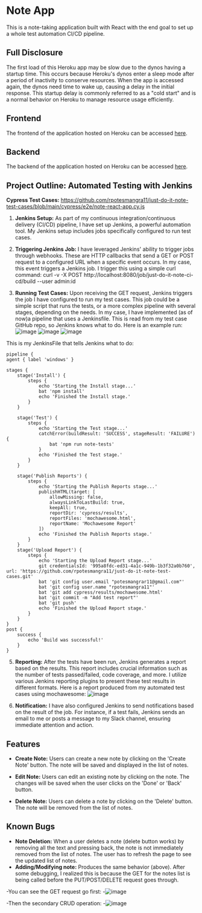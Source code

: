 
# Note App

This is a note-taking application built with React with the end goal to set up a whole test automation CI/CD pipeline.

## Full Disclosure

The first load of this Heroku app may be slow due to the dynos having a startup time. This occurs because Heroku's dynos enter a sleep mode after a period of inactivity to conserve resources. When the app is accessed again, the dynos need time to wake up, causing a delay in the initial response. This startup delay is commonly referred to as a "cold start" and is a normal behavior on Heroku to manage resource usage efficiently.

## Frontend

The frontend of the application hosted on Heroku can be accessed [here](https://note-react-app-frontend-9297f33085da.herokuapp.com/).

## Backend

The backend of the application hosted on Heroku can be accessed [here](https://note-react-json-db-995df07f909e.herokuapp.com/notes).

## Project Outline: Automated Testing with Jenkins
**Cypress Test Cases:** https://github.com/rpotesmangra11/just-do-it-note-test-cases/blob/main/cypress/e2e/note-react-app.cy.js

1. **Jenkins Setup:** As part of my continuous integration/continuous delivery (CI/CD) pipeline, I have set up Jenkins, a powerful automation tool. My Jenkins setup includes jobs specifically configured to run test cases.

3. **Triggering Jenkins Job:** I have leveraged Jenkins' ability to trigger jobs through webhooks. These are HTTP callbacks that send a GET or POST request to a configured URL when a specific event occurs. In my case, this event triggers a Jenkins job. I trigger this using a simple curl command: curl -v -X POST http://localhost:8080/job/just-do-it-note-ci-cd/build --user admin:id

4. **Running Test Cases:** Upon receiving the GET request, Jenkins triggers the job I have configured to run my test cases. This job could be a simple script that runs the tests, or a more complex pipeline with several stages, depending on the needs. In my case, I have implemented (as of now)a pipeline that uses  a Jenkinsfile. This is read from my test case GitHub repo, so Jenkins knows what to do. Here is an example run:
![image](https://github.com/rpotesmangra11/note-react-app/assets/40585885/927c6c7d-23f9-4d1c-a7f9-350da6a0ec93)
![image](https://github.com/rpotesmangra11/note-react-app/assets/40585885/25be3073-c531-4798-9576-7ea9b3f4e06f)
![image](https://github.com/rpotesmangra11/note-react-app/assets/40585885/ba7200e2-e948-47b7-a3cd-73b7f8b78281)

This is my JenkinsFile that tells Jenkins what to do:


    pipeline {
    agent { label 'windows' }
    
    stages {
        stage('Install') {
            steps {
                echo 'Starting the Install stage...'
                bat 'npm install'
                echo 'Finished the Install stage.'
            }
        }

        stage('Test') {
            steps {
                echo 'Starting the Test stage...'
                catchError(buildResult: 'SUCCESS', stageResult: 'FAILURE') {
                    bat 'npm run note-tests'
                }
                echo 'Finished the Test stage.'
            }
        }

        stage('Publish Reports') {
            steps {
                echo 'Starting the Publish Reports stage...'
                publishHTML(target: [
                    allowMissing: false,
                    alwaysLinkToLastBuild: true,
                    keepAll: true,
                    reportDir: 'cypress/results',
                    reportFiles: 'mochawesome.html',
                    reportName: 'Mochawesome Report'
                ])
                echo 'Finished the Publish Reports stage.'
            }
        }
        stage('Upload Report') {
            steps {
                echo 'Starting the Upload Report stage...'
                git credentialsId: '995a8fdc-ed31-4a1c-949b-1b3f32a0b760', url: 'https://github.com/rpotesmangra11/just-do-it-note-test-cases.git'
                bat 'git config user.email "potesmangrar11@gmail.com"'
                bat 'git config user.name "rpotesmangra11"'
                bat 'git add cypress/results/mochawesome.html'
                bat 'git commit -m "Add test report"'
                bat 'git push'
                echo 'Finished the Upload Report stage.'
            }
        }
    }
    post {
        success {
            echo 'Build was successful!'
        }
    }

5. **Reporting:** After the tests have been run, Jenkins generates a report based on the results. This report includes crucial information such as the number of tests passed/failed, code coverage, and more. I utilize various Jenkins reporting plugins to present these test results in different formats. Here is a report produced from my automated test cases using mochawesome:
![image](https://github.com/rpotesmangra11/note-react-app/assets/40585885/7eca16ec-1745-4741-b137-c647788a0b60)

6. **Notification:** I have also configured Jenkins to send notifications based on the result of the job. For instance, if a test fails, Jenkins sends an email to me or posts a message to my Slack channel, ensuring immediate attention and action.
## Features

- **Create Note:** Users can create a new note by clicking on the 'Create Note' button. The note will be saved and displayed in the list of notes.

- **Edit Note:** Users can edit an existing note by clicking on the note. The changes will be saved when the user clicks on the 'Done' or 'Back' button.

- **Delete Note:** Users can delete a note by clicking on the 'Delete' button. The note will be removed from the list of notes.

## Known Bugs

- **Note Deletion:** When a user deletes a note (delete button works) by removing all the text and pressing back, the note is not immediately removed from the list of notes. The user has to refresh the page to see the updated list of notes.
- **Adding/Modifying note:** Produces the same behavior (above).
After some debugging, I realized this is because the GET for the notes list is being called before the PUT/POST/DELETE request goes through.

-You can see the GET request go first: 
-![image](https://github.com/rpotesmangra11/note-react-app/assets/40585885/4a0eeaf7-ac20-4f81-8b35-67f7b84035ed)

-Then the secondary CRUD operation:
-![image](https://github.com/rpotesmangra11/note-react-app/assets/40585885/575190d3-f6ae-4d6a-9bad-abe4f633cedb)

